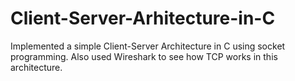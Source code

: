 # Client-Server-Arhitecture-in-C
Implemented a simple Client-Server Architecture in C using socket programming. Also used Wireshark to see how TCP works in this architecture.
